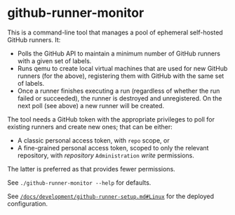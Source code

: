 # github-runner-monitor

This is a command-line tool that manages a pool of ephemeral self-hosted GitHub
runners.  It:

- Polls the GitHub API to maintain a minimum number of GitHub runners with a
  given set of labels.
- Runs qemu to create local virtual machines that are used for new GitHub
  runners (for the above), registering them with GitHub with the same set of
  labels.
- Once a runner finishes executing a run (regardless of whether the run failed
  or succeeded), the runner is destroyed and unregistered.  On the next poll
  (see above) a new runner will be created.

The tool needs a GitHub token with the appropriate privileges to poll for
existing runners and create new ones; that can be either:

- A classic personal access token, with `repo` scope, or
- A fine-grained personal access token, scoped to only the relevant repository,
  with _repository_ `Administration` _write_ permissions.

The latter is preferred as that provides fewer permissions.

See `./github-runner-monitor --help` for defaults.

See [`/docs/development/github-runner-setup.md#Linux`] for the deployed
configuration.

[`/docs/development/github-runner-setup.md#Linux`]: /docs/development/github-runner-setup.md#Linux

